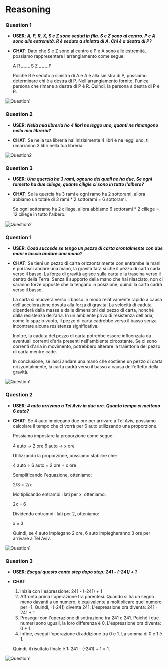 # Reasoning 


### Question 1

- **USER**: ***A, P, R, X, S e Z sono seduti in fila. S e Z sono al centro. P e  A sono alle estremità. R è seduto a sinistra di A. Chi è a destra di P?***

- **CHAT**: Dato che S e Z sono al centro e P e A sono alle estremità, possiamo rappresentare l'arrangiamento come segue:

	A R _ _ _ S Z _ _ _ P

	Poiché R è seduto a sinistra di A e A è alla sinistra di P, possiamo determinare chi è a destra di P. Nell'arrangiamento fornito, l'unica persona che rimane a destra di P è R. Quindi, la persona a destra di P è R.

![Question1](./img/abstraction1.png)


### Question 2

- **USER**: ***Nella mia libreria ho 4 libri ne leggo uno, quanti ne rimangono nella mia libreria?***

- **CHAT**: Se nella tua libreria hai inizialmente 4 libri e ne leggi uno, ti rimarranno 3 libri nella tua libreria. 

![Question2](./img/abstraction2.png)


### Question 3

- **USER**: ***Una quercia ha 3 rami, ognuno dei quali ne ha due. Se ogni rametto ha due ciliege, quante ciligie ci sono in tutto l'albero?***

- **CHAT**:
	Se la quercia ha 3 rami e ogni ramo ha 2 sottorami, allora abbiamo un totale di 3 rami * 2 sottorami = 6 sottorami.

	Se ogni sottoramo ha 2 ciliege, allora abbiamo 6 sottorami * 2 ciliege = 12 ciliege in tutto l'albero.
	
![Question2](./img/abstraction3.png)


### Question 1

- **USER**: ***Cosa succede se tengo un pezzo di carta orontalmente con due mani e lascio andare una mano?***

- **CHAT**: 
	Se tieni un pezzo di carta orizzontalmente con entrambe le mani e poi lasci andare una mano, la gravità farà sì che il pezzo di carta cada verso il basso. La forza di gravità agisce sulla carta e la trascina verso il centro della Terra. Senza il supporto della mano che hai rilasciato, non ci saranno forze opposte che la tengano in posizione, quindi la carta cadrà verso il basso.

	La carta si muoverà verso il basso in modo relativamente rapido a causa dell'accelerazione dovuta alla forza di gravità. La velocità di caduta dipenderà dalla massa e dalle dimensioni del pezzo di carta, nonché dalla resistenza dell'aria. In un ambiente privo di resistenza dell'aria, come lo spazio vuoto, il pezzo di carta cadrebbe verso il basso senza incontrare alcuna resistenza significativa.

	Inoltre, la caduta del pezzo di carta potrebbe essere influenzata da eventuali correnti d'aria presenti nell'ambiente circostante. Se ci sono correnti d'aria in movimento, potrebbero alterare la traiettoria del pezzo di carta mentre cade.

	In conclusione, se lasci andare una mano che sostiene un pezzo di carta orizzontalmente, la carta cadrà verso il basso a causa dell'effetto della gravità.

![Question1](./img/reasoning1.png)


### Question 2

- **USER**: ***4 auto arrivano a Tel Aviv in due ore. Quanto tempo ci mettono 6 auto?***

- **CHAT**: 
	Se 4 auto impiegano due ore per arrivare a Tel Aviv, possiamo calcolare il tempo che ci vorrà per 6 auto utilizzando una proporzione.

	Possiamo impostare la proporzione come segue:

	4 auto → 2 ore
	6 auto → x ore

	Utilizzando la proporzione, possiamo stabilire che:

	4 auto ÷ 6 auto = 2 ore ÷ x ore

	Semplificando l'equazione, otteniamo:

	2/3 = 2/x

	Moltiplicando entrambi i lati per x, otteniamo:

	2x = 6

	Dividendo entrambi i lati per 2, otteniamo:

	x = 3

	Quindi, se 4 auto impiegano 2 ore, 6 auto impiegheranno 3 ore per arrivare a Tel Aviv.
	
![Question1](./img/reasoning2.png)
	

### Question 3

- **USER**: ***Esegui questo conto step dopo step: 241 - (-241) + 1***

- **CHAT**: 
	1. Inizia con l'espressione: 241 - (-241) + 1
	2. Affronta prima l'operazione tra parentesi. Quando si ha un segno meno davanti a un numero, è equivalente a moltiplicare quel numero per -1. Quindi, -(-241) diventa 241. L'espressione ora diventa: 241 - 241 + 1
	3. Prosegui con l'operazione di sottrazione tra 241 e 241. Poiché i due numeri sono uguali, la loro differenza è 0. L'espressione ora diventa: 0 + 1
	4. Infine, esegui l'operazione di addizione tra 0 e 1. La somma di 0 e 1 è 1.

	Quindi, il risultato finale è 1: 241 - (-241) + 1 = 1.
	
![Question1](./img/reasoning3.png)


